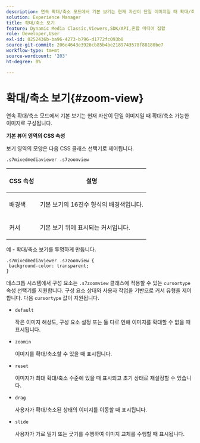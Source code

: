 ```yaml
---
description: 연속 확대/축소 모드에서 기본 보기는 현재 자산이 단일 이미지일 때 확대/축소 가능한 이미지로 구성됩니다.
solution: Experience Manager
title: 확대/축소 보기
feature: Dynamic Media Classic,Viewers,SDK/API,혼합 미디어 집합
role: Developer,User
exl-id: 0252436b-ba96-4273-b796-d1772fc093b0
source-git-commit: 206e4643e3926cb85b4be2189743578f88180be7
workflow-type: tm+mt
source-wordcount: '203'
ht-degree: 0%

---
```


# 확대/축소 보기{#zoom-view}

연속 확대/축소 모드에서 기본 보기는 현재 자산이 단일 이미지일 때 확대/축소 가능한 이미지로 구성됩니다.

<!--<a id="section_061E550C1C1D4DB2BD663A898895B38C"></a>-->

**기본 뷰어 영역의 CSS 속성**

보기 영역의 모양은 다음 CSS 클래스 선택기로 제어됩니다.

```
.s7mixedmediaviewer .s7zoomview
```

<table id="table_94EE3F5BBE4547C0B4943471CEE7EDE4"> 
 <thead> 
  <tr> 
   <th colname="col1" class="entry"> <p> CSS 속성 </p> </th> 
   <th colname="col2" class="entry"> <p>설명 </p> </th> 
  </tr> 
 </thead>
 <tbody> 
  <tr> 
   <td colname="col1"> <p> <span class="codeph"> 배경색  </span> </p> </td> 
   <td colname="col2"> <p> 기본 보기의 16진수 형식의 배경색입니다. </p> </td> 
  </tr> 
  <tr> 
   <td colname="col1"> <p> <span class="codeph"> 커서  </span> </p> </td> 
   <td colname="col2"> <p>기본 보기 위에 표시되는 커서입니다. </p> </td> 
  </tr> 
 </tbody> 
</table>

예 - 확대/축소 보기를 투명하게 만듭니다.

```
.s7mixedmediaviewer .s7zoomview { 
 background-color: transparent; 
}
```

데스크톱 시스템에서 구성 요소는 `.s7zoomview` 클래스에 적용할 수 있는 `cursortype` 속성 선택기를 지원합니다. 구성 요소 상태와 사용자 작업을 기반으로 커서 유형을 제어합니다. 다음 `cursortype` 값이 지원됩니다.

* `default`

   작은 이미지 해상도, 구성 요소 설정 또는 둘 다로 인해 이미지를 확대할 수 없을 때 표시됩니다.

* `zoomin`

   이미지를 확대/축소할 수 있을 때 표시됩니다.

* `reset`

   이미지가 최대 확대/축소 수준에 있을 때 표시되고 초기 상태로 재설정할 수 있습니다.

* `drag`

   사용자가 확대/축소된 상태의 이미지를 이동할 때 표시됩니다.

* `slide`

   사용자가 가로 밀기 또는 긋기를 수행하여 이미지 교체를 수행할 때 표시됩니다.
